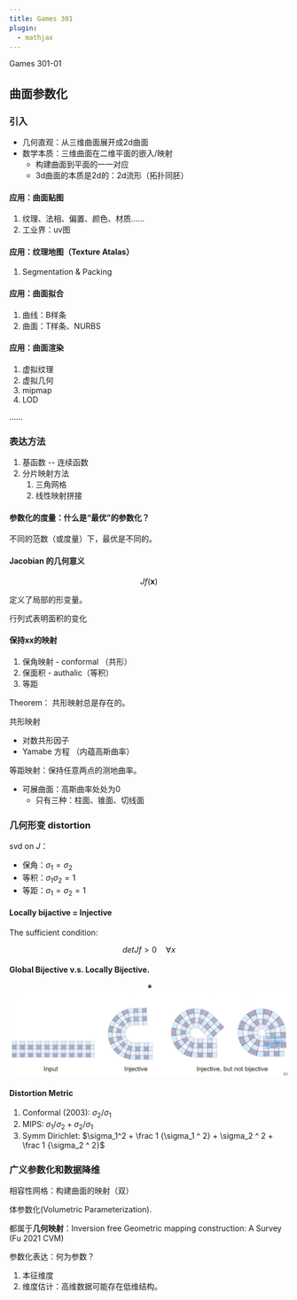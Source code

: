 ```yaml
---
title: Games 301
plugin:
  - mathjax
---
```


Games 301-01

<!--more-->

## 曲面参数化

### 引入

- 几何直观：从三维曲面展开成2d曲面
- 数学本质：三维曲面在二维平面的嵌入/映射
    - 构建曲面到平面的一一对应
    - 3d曲面的本质是2d的：2d流形（拓扑同胚）

#### 应用：曲面贴图

1. 纹理、法相、偏置、颜色、材质……
2. 工业界：uv图

#### 应用：纹理地图（Texture Atalas）

1. Segmentation & Packing

#### 应用：曲面拟合

1. 曲线：B样条
2. 曲面：T样条、NURBS

#### 应用：曲面渲染

1. 虚拟纹理
2. 虚拟几何
3. mipmap
4. LOD

……

### 表达方法

1. 基函数 -- 连续函数
2. 分片映射方法
    1. 三角网格
    2. 线性映射拼接

#### 参数化的度量：什么是“最优”的参数化？

不同的范数（或度量）下，最优是不同的。

#### Jacobian 的几何意义

$$
Jf(\mathbf x)
$$

定义了局部的形变量。

行列式表明面积的变化

#### 保持xx的映射

1. 保角映射 - conformal （共形）
2. 保面积 - authalic（等积）
3. 等距

Theorem： 共形映射总是存在的。

共形映射 

- 对数共形因子
- Yamabe 方程 （内蕴高斯曲率）

等距映射：保持任意两点的测地曲率。

- 可展曲面：高斯曲率处处为0
    - 只有三种：柱面、锥面、切线面

### 几何形变 distortion

svd on $J$：

- 保角：$\sigma _1 = \sigma _2$
- 等积：$\sigma _ 1 \sigma _ 2 = 1$
- 等距：$\sigma _ 1 = \sigma _ 2 = 1$

#### Locally bijactive = Injective

The sufficient condition:

$$
det Jf > 0\quad\forall x
$$

#### Global Bijective v.s. Locally Bijective.

![](lec1/16651115265131.jpg)

#### Distortion Metric

1. Conformal (2003): $\sigma_2 / \sigma _ 1$
2. MIPS: $\sigma _ 1 / \sigma _ 2 + \sigma _ 2 / \sigma _1$
3. Symm Dirichlet: $\sigma_1^2 + \frac 1 {\sigma_1 ^ 2} + \sigma_2 ^ 2 + \frac 1 {\sigma_2 ^ 2}$

### 广义参数化和数据降维

相容性网格：构建曲面的映射（双）

体参数化(Volumetric Parameterization).

都属于**几何映射**：Inversion free Geometric mapping construction: A Survey (Fu 2021 CVM)

参数化表达：何为参数？

1. 本征维度
2. 维度估计：高维数据可能存在低维结构。

